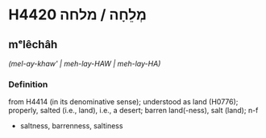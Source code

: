 # H4420 מְלֵחָה / מלחה

## mᵉlêchâh

_(mel-ay-khaw' | meh-lay-HAW | meh-lay-HA)_

### Definition

from H4414 (in its denominative sense); understood as land (H0776); properly, salted (i.e., land), i.e., a desert; barren land(-ness), salt (land); n-f

- saltness, barrenness, saltiness
